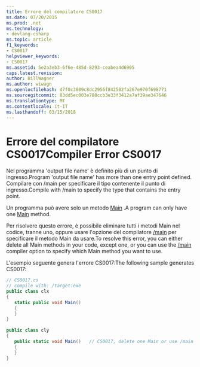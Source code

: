 ```yaml
---
title: Errore del compilatore CS0017
ms.date: 07/20/2015
ms.prod: .net
ms.technology:
- devlang-csharp
ms.topic: article
f1_keywords:
- CS0017
helpviewer_keywords:
- CS0017
ms.assetid: 5e2a3eb3-6f6e-485d-8293-ceabea4d6905
caps.latest.revision: 
author: BillWagner
ms.author: wiwagn
ms.openlocfilehash: d7f0c3809c8dc2956f842502fa267e970f698771
ms.sourcegitcommit: 83dd5ec003e788ccb3e33f3412a7af39ae347646
ms.translationtype: MT
ms.contentlocale: it-IT
ms.lasthandoff: 03/15/2018
---
```

# <a name="compiler-error-cs0017"></a><span data-ttu-id="5a26d-102">Errore del compilatore CS0017</span><span class="sxs-lookup"><span data-stu-id="5a26d-102">Compiler Error CS0017</span></span>
<span data-ttu-id="5a26d-103">Nel programma 'output file name' è definito più di un punto di ingresso.</span><span class="sxs-lookup"><span data-stu-id="5a26d-103">Program 'output file name' has more than one entry point defined.</span></span> <span data-ttu-id="5a26d-104">Compilare con /main per specificare il tipo contenente il punto di ingresso.</span><span class="sxs-lookup"><span data-stu-id="5a26d-104">Compile with /main to specify the type that contains the entry point.</span></span>  
  
 <span data-ttu-id="5a26d-105">Un programma può avere solo un metodo [Main](../../csharp/programming-guide/main-and-command-args/index.md) .</span><span class="sxs-lookup"><span data-stu-id="5a26d-105">A program can only have one [Main](../../csharp/programming-guide/main-and-command-args/index.md) method.</span></span>  
  
 <span data-ttu-id="5a26d-106">Per risolvere questo errore, è possibile eliminare tutti i metodi Main nel codice, tranne uno, oppure usare l'opzione del compilatore [/main](../../csharp/language-reference/compiler-options/main-compiler-option.md) per specificare il metodo Main da usare.</span><span class="sxs-lookup"><span data-stu-id="5a26d-106">To resolve this error, you can either delete all Main methods in your code, except one, or you can use the [/main](../../csharp/language-reference/compiler-options/main-compiler-option.md) compiler option to specify which Main method you want to use.</span></span>  
  
 <span data-ttu-id="5a26d-107">L'esempio seguente genera l'errore CS0017:</span><span class="sxs-lookup"><span data-stu-id="5a26d-107">The following sample generates CS0017:</span></span>  
  
```csharp  
// CS0017.cs  
// compile with: /target:exe  
public class clx  
{  
   static public void Main()  
   {  
   }  
}  
  
public class cly  
{  
   public static void Main()   // CS0017, delete one Main or use /main  
   {  
   }  
}  
```
